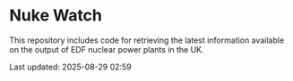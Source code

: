 # Nuke Watch

This repository includes code for retrieving the latest information available on the output of EDF nuclear power plants in the UK.

Last updated: 2025-08-29 02:59